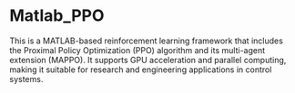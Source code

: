 # Matlab_PPO
This is a MATLAB-based reinforcement learning framework that includes the Proximal Policy Optimization (PPO) algorithm and its multi-agent extension (MAPPO). It supports GPU acceleration and parallel computing, making it suitable for research and engineering applications in control systems.
